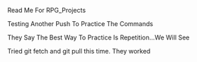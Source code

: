 <p> Read Me For RPG_Projects </p>

<p> Testing Another Push To Practice The Commands </p>
<p> They Say The Best Way To Practice Is Repetition...We Will See </p>

<p> Tried git fetch and git pull this time. They worked </p>